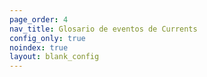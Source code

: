 ```yaml
---
page_order: 4
nav_title: Glosario de eventos de Currents
config_only: true
noindex: true
layout: blank_config
---
```

